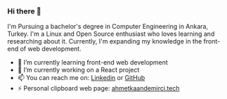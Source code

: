 ### Hi there 👋
I'm Pursuing a bachelor's degree in Computer Engineering in Ankara, Turkey. I'm a Linux and Open Source enthusiast who loves learning and researching about it. Currently, I'm expanding my knowledge in the front-end of web development.


- 🌱 I’m currently learning front-end web development
- 🔭 I’m currently working on a React project
- 📫 You can reach me on: [Linkedin](https://www.linkedin.com/in/ahmet-kaan-demirci-87bb64219/) or [GitHub](github.com/demirciAhmet)
- ⚡ Personal clipboard web page: [ahmetkaandemirci.tech](https://www.ahmetkaandemirci.tech)

<!--
**demirciAhmet/demirciAhmet** is a ✨ _special_ ✨ repository because its `README.md` (this file) appears on your GitHub profile.

Here are some ideas to get you started:

- 🔭 I’m currently working on ...
- 🌱 I’m currently learning ...
- 👯 I’m looking to collaborate on ...
- 🤔 I’m looking for help with ...
- 💬 Ask me about ...
- 📫 How to reach me: ...
- 😄 Pronouns: ...
- ⚡ Fun fact: ...
-->

